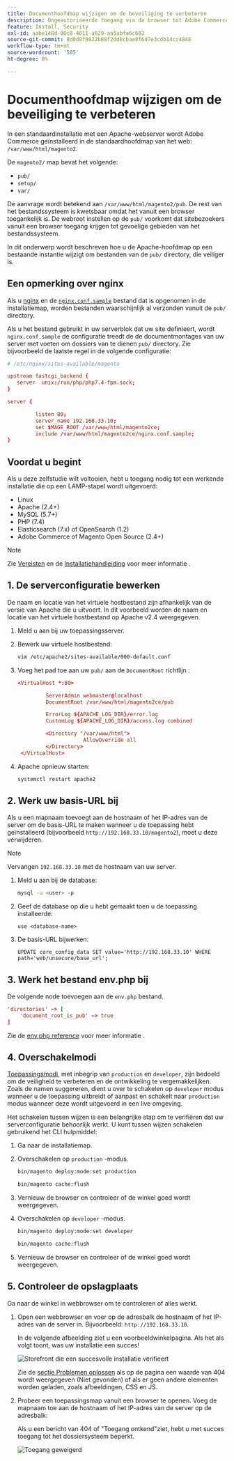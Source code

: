 ```yaml
---
title: Documenthoofdmap wijzigen om de beveiliging te verbeteren
description: Ongeautoriseerde toegang via de browser tot Adobe Commerce of Magento Open Source van het bestandssysteem op locatie voorkomen.
feature: Install, Security
exl-id: aabe148d-00c8-4011-a629-aa5abfa6c682
source-git-commit: 8d0d8f9822b88f2dd8cbae8f6d7e3cdb14cc4848
workflow-type: tm+mt
source-wordcount: '585'
ht-degree: 0%

---
```


# Documenthoofdmap wijzigen om de beveiliging te verbeteren

In een standaardinstallatie met een Apache-webserver wordt Adobe Commerce geïnstalleerd in de standaardhoofdmap van het web: `/var/www/html/magento2`.

De `magento2/` map bevat het volgende:

- `pub/`
- `setup/`
- `var/`

De aanvrage wordt betekend aan `/var/www/html/magento2/pub`. De rest van het bestandssysteem is kwetsbaar omdat het vanuit een browser toegankelijk is.
De webroot instellen op de `pub/` voorkomt dat sitebezoekers vanuit een browser toegang krijgen tot gevoelige gebieden van het bestandssysteem.

In dit onderwerp wordt beschreven hoe u de Apache-hoofdmap op een bestaande instantie wijzigt om bestanden van de `pub/` directory, die veiliger is.

## Een opmerking over nginx

Als u [nginx](../prerequisites/web-server/nginx.md) en de [`nginx.conf.sample`](https://github.com/magento/magento2/blob/2.4/nginx.conf.sample) bestand dat is opgenomen in de installatiemap, worden bestanden waarschijnlijk al verzonden vanuit de `pub/` directory.

Als u het bestand gebruikt in uw serverblok dat uw site definieert, wordt `nginx.conf.sample` de configuratie treedt de de documentmontages van uw server met voeten om dossiers van te dienen `pub/` directory. Zie bijvoorbeeld de laatste regel in de volgende configuratie:

```conf
# /etc/nginx/sites-available/magento

upstream fastcgi_backend {
   server  unix:/run/php/php7.4-fpm.sock;
}

server {

         listen 80;
         server_name 192.168.33.10;
         set $MAGE_ROOT /var/www/html/magento2ce;
         include /var/www/html/magento2ce/nginx.conf.sample;
}
```

## Voordat u begint

Als u deze zelfstudie wilt voltooien, hebt u toegang nodig tot een werkende installatie die op een LAMP-stapel wordt uitgevoerd:

- Linux
- Apache (2.4+)
- MySQL (5.7+)
- PHP (7.4)
- Elasticsearch (7.x) of OpenSearch (1.2)
- Adobe Commerce of Magento Open Source (2.4+)

>[!NOTE]
>
>Zie [Vereisten](../prerequisites/overview.md) en de [Installatiehandleiding](../overview.md) voor meer informatie .

## 1. De serverconfiguratie bewerken

De naam en locatie van het virtuele hostbestand zijn afhankelijk van de versie van Apache die u uitvoert. In dit voorbeeld worden de naam en locatie van het virtuele hostbestand op Apache v2.4 weergegeven.

1. Meld u aan bij uw toepassingsserver.
1. Bewerk uw virtuele hostbestand:

   ```bash
   vim /etc/apache2/sites-available/000-default.conf
   ```

1. Voeg het pad toe aan uw `pub/` aan de `DocumentRoot` richtlijn :

   ```conf
   <VirtualHost *:80>
   
            ServerAdmin webmaster@localhost
            DocumentRoot /var/www/html/magento2ce/pub
   
            ErrorLog ${APACHE_LOG_DIR}/error.log
            CustomLog ${APACHE_LOG_DIR}/access.log combined
   
            <Directory "/var/www/html">
                        AllowOverride all
            </Directory>
    </VirtualHost>
   ```

1. Apache opnieuw starten:

   ```bash
   systemctl restart apache2
   ```

## 2. Werk uw basis-URL bij

Als u een mapnaam toevoegt aan de hostnaam of het IP-adres van de server om de basis-URL te maken wanneer u de toepassing hebt geïnstalleerd (bijvoorbeeld `http://192.168.33.10/magento2`), moet u deze verwijderen.

>[!NOTE]
>
>Vervangen `192.168.33.10` met de hostnaam van uw server.

1. Meld u aan bij de database:

   ```bash
   mysql -u <user> -p
   ```

1. Geef de database op die u hebt gemaakt toen u de toepassing installeerde:

   ```shell
   use <database-name>
   ```

1. De basis-URL bijwerken:

   ```shell
   UPDATE core_config_data SET value='http://192.168.33.10' WHERE path='web/unsecure/base_url';
   ```

## 3. Werk het bestand env.php bij

De volgende node toevoegen aan de `env.php` bestand.

```conf
'directories' => [
    'document_root_is_pub' => true
]
```

Zie de [env.php reference](../../configuration/reference/config-reference-envphp.md) voor meer informatie .

## 4. Overschakelmodi

[Toepassingsmodi](../../configuration/bootstrap/application-modes.md), met inbegrip van `production` en `developer`, zijn bedoeld om de veiligheid te verbeteren en de ontwikkeling te vergemakkelijken. Zoals de namen suggereren, dient u over te schakelen op `developer` modus wanneer u de toepassing uitbreidt of aanpast en schakelt naar `production` modus wanneer deze wordt uitgevoerd in een live omgeving.

Het schakelen tussen wijzen is een belangrijke stap om te verifiëren dat uw serverconfiguratie behoorlijk werkt. U kunt tussen wijzen schakelen gebruikend het CLI hulpmiddel:

1. Ga naar de installatiemap.
1. Overschakelen op `production` -modus.

   ```bash
   bin/magento deploy:mode:set production
   ```

   ```bash
   bin/magento cache:flush
   ```

1. Vernieuw de browser en controleer of de winkel goed wordt weergegeven.
1. Overschakelen op `developer` -modus.

   ```bash
   bin/magento deploy:mode:set developer
   ```

   ```bash
   bin/magento cache:flush
   ```

1. Vernieuw de browser en controleer of de winkel goed wordt weergegeven.

## 5. Controleer de opslagplaats

Ga naar de winkel in webbrowser om te controleren of alles werkt.

1. Open een webbrowser en voer op de adresbalk de hostnaam of het IP-adres van de server in. Bijvoorbeeld: `http://192.168.33.10`.

   In de volgende afbeelding ziet u een voorbeeldwinkelpagina. Als het als volgt toont, was uw installatie een succes!

   ![Storefront die een succesvolle installatie verifieert](../../assets/installation/install-success_store.png)

   Zie de [sectie Problemen oplossen](https://support.magento.com/hc/en-us/articles/360032994352) als op de pagina een waarde van 404 wordt weergegeven (Niet gevonden) of als er geen andere elementen worden geladen, zoals afbeeldingen, CSS en JS.

1. Probeer een toepassingsmap vanuit een browser te openen. Voeg de mapnaam toe aan de hostnaam of het IP-adres van de server op de adresbalk:

   Als u een bericht van 404 of &quot;Toegang ontkend&quot;ziet, hebt u met succes toegang tot het dossiersysteem beperkt.

   ![Toegang geweigerd](../../assets/installation/access-denied.png)
